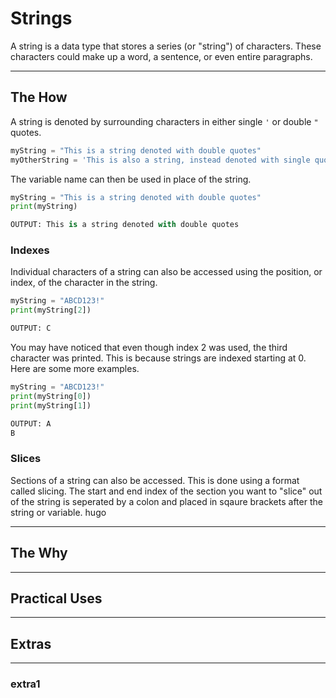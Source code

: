 # Strings

A string is a data type that stores a series (or "string") of characters. These characters could make up a word, a sentence, or even entire paragraphs. 

---

## The How

A string is denoted by surrounding characters in either single `'` or double `"` quotes.

```py
myString = "This is a string denoted with double quotes"
myOtherString = 'This is also a string, instead denoted with single quotes'
```
The variable name can then be used in place of the string.

```py
myString = "This is a string denoted with double quotes"
print(myString)

OUTPUT: This is a string denoted with double quotes
```

### Indexes

Individual characters of a string can also be accessed using the position, or index, of the character in the string.

```py
myString = "ABCD123!"
print(myString[2])

OUTPUT: C
```
You may have noticed that even though index 2 was used, the third character was printed. This is because strings are indexed starting at 0. Here are some more examples.

```py
myString = "ABCD123!"
print(myString[0])
print(myString[1])

OUTPUT: A
B
```

### Slices

Sections of a string can also be accessed. This is done using a format called slicing. The start and end index of the section you want to "slice" out of the string is seperated by a colon and placed in sqaure brackets after the string or variable.
hugo 

---

## The Why

---

## Practical Uses

---

## Extras

---

### extra1

